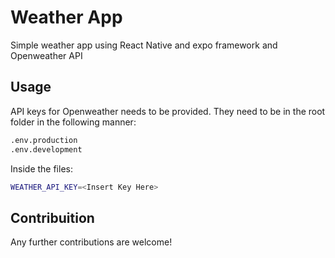 # Weather App
Simple weather app using React Native and expo framework and Openweather API

## Usage
API keys for Openweather needs to be provided. They need to be in the root folder in the following manner:

```bash
.env.production
.env.development
```
Inside the files:
```bash
WEATHER_API_KEY=<Insert Key Here>
```

## Contribuition
Any further contributions are welcome!